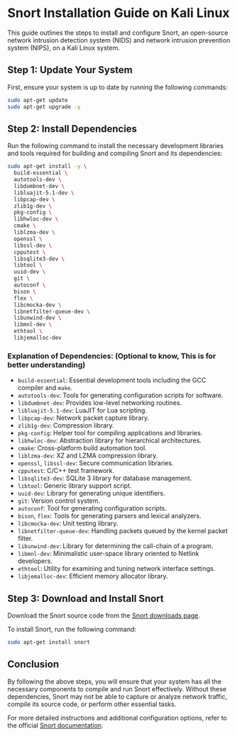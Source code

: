 
# Snort Installation Guide on Kali Linux

This guide outlines the steps to install and configure Snort, an open-source network intrusion detection system (NIDS) and network intrusion prevention system (NIPS), on a Kali Linux system.

## Step 1: Update Your System
First, ensure your system is up to date by running the following commands:

```bash
sudo apt-get update
sudo apt-get upgrade -y
```

## Step 2: Install Dependencies
Run the following command to install the necessary development libraries and tools required for building and compiling Snort and its dependencies:

```bash
sudo apt-get install -y \
  build-essential \
  autotools-dev \
  libdumbnet-dev \
  libluajit-5.1-dev \
  libpcap-dev \
  zlib1g-dev \
  pkg-config \
  libhwloc-dev \
  cmake \
  liblzma-dev \
  openssl \
  libssl-dev \
  cpputest \
  libsqlite3-dev \
  libtool \
  uuid-dev \
  git \
  autoconf \
  bison \
  flex \
  libcmocka-dev \
  libnetfilter-queue-dev \
  libunwind-dev \
  libmnl-dev \
  ethtool \
  libjemalloc-dev
```

### Explanation of Dependencies: (Optional to know, This is for better understanding)
- `build-essential`: Essential development tools including the GCC compiler and `make`.
- `autotools-dev`: Tools for generating configuration scripts for software.
- `libdumbnet-dev`: Provides low-level networking routines.
- `libluajit-5.1-dev`: LuaJIT for Lua scripting.
- `libpcap-dev`: Network packet capture library.
- `zlib1g-dev`: Compression library.
- `pkg-config`: Helper tool for compiling applications and libraries.
- `libhwloc-dev`: Abstraction library for hierarchical architectures.
- `cmake`: Cross-platform build automation tool.
- `liblzma-dev`: XZ and LZMA compression library.
- `openssl`, `libssl-dev`: Secure communication libraries.
- `cpputest`: C/C++ test framework.
- `libsqlite3-dev`: SQLite 3 library for database management.
- `libtool`: Generic library support script.
- `uuid-dev`: Library for generating unique identifiers.
- `git`: Version control system.
- `autoconf`: Tool for generating configuration scripts.
- `bison`, `flex`: Tools for generating parsers and lexical analyzers.
- `libcmocka-dev`: Unit testing library.
- `libnetfilter-queue-dev`: Handling packets queued by the kernel packet filter.
- `libunwind-dev`: Library for determining the call-chain of a program.
- `libmnl-dev`: Minimalistic user-space library oriented to Netlink developers.
- `ethtool`: Utility for examining and tuning network interface settings.
- `libjemalloc-dev`: Efficient memory allocator library.

## Step 3: Download and Install Snort
Download the Snort source code from the [Snort downloads page](https://www.snort.org/downloads).

To install Snort, run the following command:

```bash
sudo apt-get install snort
```

## Conclusion
By following the above steps, you will ensure that your system has all the necessary components to compile and run Snort effectively. Without these dependencies, Snort may not be able to capture or analyze network traffic, compile its source code, or perform other essential tasks.

For more detailed instructions and additional configuration options, refer to the official [Snort documentation](https://www.snort.org/documents).
